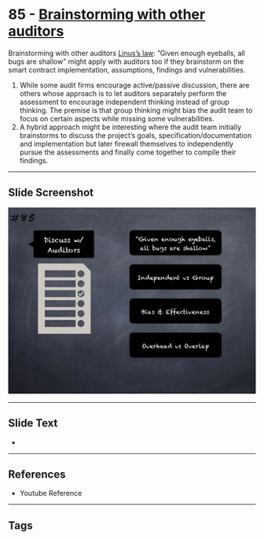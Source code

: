 
# 85 - [Brainstorming with other auditors](./Brainstorming%20with%20other%20auditors.md)

Brainstorming with other auditors [Linus’s law](https://en.wikipedia.org/wiki/Linus's`law): ”Given enough eyeballs, all bugs are shallow” might apply with auditors too if they brainstorm on the smart contract implementation, assumptions, findings and vulnerabilities.


1.  While some audit firms encourage active/passive discussion, there are others whose approach is to let auditors separately perform the assessment to encourage independent thinking instead of group thinking. The premise is that group thinking might bias the audit team to focus on certain aspects while missing some vulnerabilities.
2.  A hybrid approach might be interesting where the audit team initially brainstorms to discuss the project’s goals, specification/documentation and implementation but later firewall themselves to independently pursue the assessments and finally come together to compile their findings.


___
## Slide Screenshot
![085.png](../../images/6.%20Audit%20Techniques%20and%20Tools%20101/085.png)
___
## Slide Text
- 
___
## References
- Youtube Reference
___
## Tags
